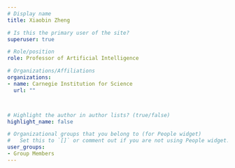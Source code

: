 ```yaml
---
# Display name
title: Xiaobin Zheng

# Is this the primary user of the site?
superuser: true

# Role/position
role: Professor of Artificial Intelligence

# Organizations/Affiliations
organizations:
- name: Carnegie Institution for Science
  url: ""



# Highlight the author in author lists? (true/false)
highlight_name: false

# Organizational groups that you belong to (for People widget)
#   Set this to `[]` or comment out if you are not using People widget.
user_groups:
- Group Members
---
```

